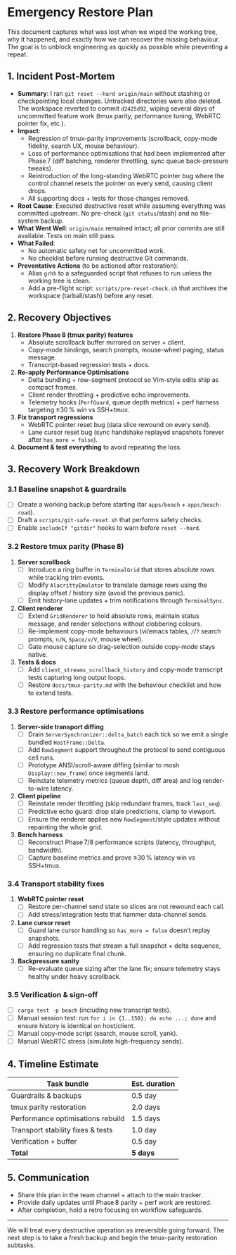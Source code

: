 # Emergency Restore Plan

This document captures what was lost when we wiped the working tree, why it
happened, and exactly how we can recover the missing behaviour. The goal is to
unblock engineering as quickly as possible while preventing a repeat.

## 1. Incident Post‑Mortem

- **Summary**: I ran `git reset --hard origin/main` without stashing or
  checkpointing local changes. Untracked directories were also deleted. The
  workspace reverted to commit `d2425d92`, wiping several days of uncommitted
  feature work (tmux parity, performance tuning, WebRTC pointer fix, etc.).
- **Impact**:
  - Regression of tmux-parity improvements (scrollback, copy-mode fidelity,
    search UX, mouse behaviour).
  - Loss of performance optimisations that had been implemented after Phase 7
    (diff batching, renderer throttling, sync queue back-pressure tweaks).
  - Reintroduction of the long-standing WebRTC pointer bug where the control
    channel resets the pointer on every send, causing client drops.
  - All supporting docs + tests for those changes removed.
- **Root Cause**: Executed destructive reset while assuming everything was
  committed upstream. No pre-check (`git status`/stash) and no file-system
  backup.
- **What Went Well**: `origin/main` remained intact; all prior commits are
  still available. Tests on main still pass.
- **What Failed**:
  - No automatic safety net for uncommitted work.
  - No checklist before running destructive Git commands.
- **Preventative Actions** (to be actioned after restoration):
  - Alias `grhh` to a safeguarded script that refuses to run unless the working
    tree is clean.
  - Add a pre-flight script: `scripts/pre-reset-check.sh` that archives the
    workspace (tarball/stash) before any reset.

## 2. Recovery Objectives

1. **Restore Phase 8 (tmux parity) features**
   - Absolute scrollback buffer mirrored on server + client.
   - Copy-mode bindings, search prompts, mouse-wheel paging, status message.
   - Transcript-based regression tests + docs.
2. **Re-apply Performance Optimisations**
   - Delta bundling + row-segment protocol so Vim-style edits ship as compact frames.
   - Client render throttling + predictive echo improvements.
   - Telemetry hooks (`PerfGuard`, queue depth metrics) + perf harness targeting ≥30 % win vs SSH+tmux.
3. **Fix transport regressions**
   - WebRTC pointer reset bug (data slice rewound on every send).
   - Lane cursor reset bug (sync handshake replayed snapshots forever after `has_more = false`).
4. **Document & test everything** to avoid repeating the loss.

## 3. Recovery Work Breakdown

### 3.1 Baseline snapshot & guardrails

- [ ] Create a working backup before starting (tar `apps/beach` + `apps/beach-road`).
- [ ] Draft a `scripts/git-safe-reset.sh` that performs safety checks.
- [ ] Enable `includeIf "gitdir"` hooks to warn before `reset --hard`.

### 3.2 Restore tmux parity (Phase 8)

1. **Server scrollback**
   - [ ] Introduce a ring buffer in `TerminalGrid` that stores absolute rows
     while tracking trim events.
   - [ ] Modify `AlacrittyEmulator` to translate damage rows using the
     display offset / history size (avoid the previous panic).
   - [ ] Emit history-lane updates + trim notifications through `TerminalSync`.
2. **Client renderer**
   - [ ] Extend `GridRenderer` to hold absolute rows, maintain status message,
     and render selections without clobbering colours.
   - [ ] Re-implement copy-mode behaviours (vi/emacs tables, `/`/`?`
     search prompts, `n/N`, `Space/v/V`, mouse wheel).
   - [ ] Gate mouse capture so drag-selection outside copy-mode stays native.
3. **Tests & docs**
   - [ ] Add `client_streams_scrollback_history` and copy-mode transcript tests
     capturing long output loops.
   - [ ] Restore `docs/tmux-parity.md` with the behaviour checklist and how to
     extend tests.

### 3.3 Restore performance optimisations

1. **Server-side transport diffing**
   - [ ] Drain `ServerSynchronizer::delta_batch` each tick so we emit a single bundled `HostFrame::Delta`.
   - [ ] Add `RowSegment` support throughout the protocol to send contiguous cell runs.
   - [ ] Prototype ANSI/scroll-aware diffing (similar to mosh `Display::new_frame`) once segments land.
   - [ ] Reinstate telemetry metrics (queue depth, diff area) and log render-to-wire latency.
2. **Client pipeline**
   - [ ] Reinstate render throttling (skip redundant frames, track `last_seq`).
   - [ ] Predictive echo guard: drop stale predictions, clamp to viewport.
   - [ ] Ensure the renderer applies new `RowSegment`/style updates without repainting the whole grid.
3. **Bench harness**
   - [ ] Reconstruct Phase 7/8 performance scripts (latency, throughput, bandwidth).
   - [ ] Capture baseline metrics and prove ≥30 % latency win vs SSH+tmux.

### 3.4 Transport stability fixes

1. **WebRTC pointer reset**
   - [ ] Restore per-channel send state so slices are not rewound each call.
   - [ ] Add stress/integration tests that hammer data-channel sends.
2. **Lane cursor reset**
   - [ ] Guard lane cursor handling so `has_more = false` doesn’t replay snapshots.
   - [ ] Add regression tests that stream a full snapshot + delta sequence, ensuring no duplicate final chunk.
3. **Backpressure sanity**
   - [ ] Re-evaluate queue sizing after the lane fix; ensure telemetry stays healthy under heavy scrollback.

### 3.5 Verification & sign-off

- [ ] `cargo test -p beach` (including new transcript tests).
- [ ] Manual session test: run `for i in {1..150}; do echo ...; done` and ensure
  history is identical on host/client.
- [ ] Manual copy-mode script (search, mouse scroll, yank).
- [ ] Manual WebRTC stress (simulate high-frequency sends).

## 4. Timeline Estimate

| Task bundle                        | Est. duration |
| ---------------------------------- | ------------- |
| Guardrails & backups               | 0.5 day       |
| tmux parity restoration            | 2.0 days      |
| Performance optimisations rebuild  | 1.5 days      |
| Transport stability fixes & tests  | 1.0 day       |
| Verification + buffer              | 0.5 day       |
| **Total**                          | **5 days**    |

## 5. Communication

- Share this plan in the team channel + attach to the main tracker.
- Provide daily updates until Phase 8 parity + perf work are restored.
- After completion, hold a retro focusing on workflow safeguards.

---

We will treat every destructive operation as irreversible going forward. The
next step is to take a fresh backup and begin the tmux-parity restoration
subtasks.
